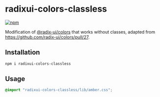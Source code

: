 # radixui-colors-classless

[![npm](https://img.shields.io/npm/v/radixui-colors-classless)](https://www.npmjs.com/package/radixui-colors-classless)

Modification of [@radix-ui/colors](https://github.com/radix-ui/colors) that works without classes, adapted from <https://github.com/radix-ui/colors/pull/27>.

## Installation

```sh
npm i radixui-colors-classless
```

## Usage

```css
@import "radixui-colors-classless/lib/amber.css";
```
